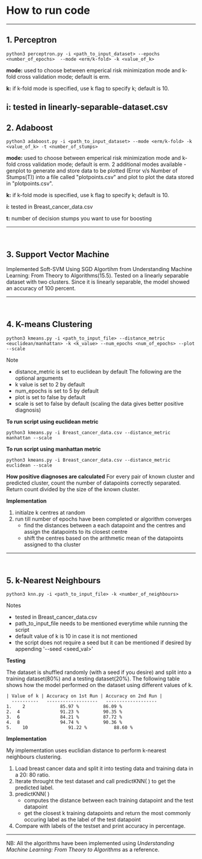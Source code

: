 # How to run code
---

## 1. Perceptron
```
python3 perceptron.py -i <path_to_input_dataset> --epochs <number_of_epochs>  --mode <erm/k-fold> -k <value_of_k>
```

**mode:** used to choose between emperical risk minimization mode and k-fold cross validation mode; default is erm.

**k:** if k-fold mode is specified, use k flag to specify k; default is 10.

**i:** tested in linearly-separable-dataset.csv
---
## 2. Adaboost
```
python3 adaboost.py -i <path_to_input_dataset> --mode <erm/k-fold> -k <value_of_k> -t <number_of_stumps>
```
**mode:** used to choose between emperical risk minimization mode and k-fold cross validation mode; default is erm. 2 additional modes available - genplot to generate and store data to be plotted (Error v/s Number of Stumps(T)) into a file called "plotpoints.csv" and plot to plot the data stored in "plotpoints.csv".

**k:** if k-fold mode is specified, use k flag to specify k; default is 10.

**i:** tested in Breast_cancer_data.csv

**t:** number of decision stumps you want to use for boosting

---
<br>

## 3. Support Vector Machine

Implemented Soft-SVM Using SGD Algortihm from Understanding Machine Learning: From Theory to Algorithms(15.5). Tested on a linearly separable dataset with two clusters. Since it is linearly separable, the model showed an accuracy of 100 percent.

---
<br>

## 4. K-means Clustering
```
python3 kmeans.py -i <path_to_input_file> --distance_metric <euclidean/manhattan> -k <k_value> --num_epochs <num_of_epochs> --plot --scale
```
Note
- distance_metric is set to euclidean by default
The following are the optional arguments
- k value is set to 2 by default
- num_epochs is set to 5 by default
- plot is set to false by default
- scale is set to false by default (scaling the data gives better positive diagnosis)


**To run script using euclidean metric**
```
python3 kmeans.py -i Breast_cancer_data.csv --distance_metric manhattan --scale
```

**To run script using manhattan metric**
```
python3 kmeans.py -i Breast_cancer_data.csv --distance_metric euclidean --scale
```


**How positive diagnoses are calculated**
For every pair of known cluster and predicted cluster, count the number of datapoints correctly separated. Return count divided by the size of the known cluster.


**Implementation**
1. initialze k centres at random
2. run till number of epochs have been completed or algorithm converges
	- find the distances between a each datapoint and the centres and assign the datapoints to its closest centre
	- shift the centres based on the arithmetic mean of the datapoints assigned to tha cluster
	
---
<br>

## 5. k-Nearest Neighbours
```
python3 knn.py -i <path_to_input_file> -k <number_of_neighbours>
```
Notes
- tested in Breast_cancer_data.csv
- path_to_input_file needs to be mentioned everytime while running the script
- default value of k is 10 in case it is not mentioned
- the script does not require a seed but it can be mentioned if desired by appending '--seed <seed_val>'

**Testing**

The dataset is shuffled randomly (with a seed if you desire) and split into a training dataset(80%) and a testing dataset(20%).
The following table shows how the model performed on the dataset using different values of k.
```
| Value of k | Accuracy on 1st Run | Accuracy on 2nd Run |
  ----------   -------------------   -------------------
1.    2				85.97 %			86.09 %
2.	4				91.23 %			90.35 %
3.	6				84.21 %			87.72 %
4.	8				94.74 %			90.36 %
5.    10			   91.22 %			88.60 %

```

**Implementation**

My implementation uses euclidian distance to perform k-nearest neighbours clustering. 

1. Load breast cancer data and split it into testing data and training data in a 20: 80 ratio.
2. Iterate throught the test dataset and call predictKNN( ) to get the predicted label.
3. predictKNN( ) 
	- computes the distance between each training datapoint and the test datapoint
	- get the closest k training datapoints and return the most commonly occuring label as the label of the test datapoint
4. Compare with labels of the testset and print accuracy in percentage.

---

NB: All the algorithms have been implemented using *Understanding Machine Learning: From Theory to Algorithms* as a reference.